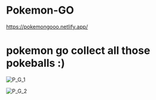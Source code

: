 # Pokemon-GO
https://pokemongooo.netlify.app/

# pokemon go collect all those pokeballs :)  


![P_G_1](https://user-images.githubusercontent.com/102579070/194119377-718b533b-c6f7-45d6-8c7d-34fe4a7af3f7.png)


![P_G_2](https://user-images.githubusercontent.com/102579070/194119386-59ea41db-efa7-4fda-aaf5-8d36937c212a.png)
